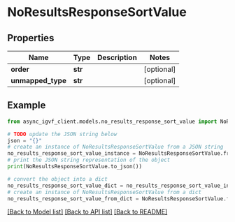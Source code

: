 # NoResultsResponseSortValue


## Properties

Name | Type | Description | Notes
------------ | ------------- | ------------- | -------------
**order** | **str** |  | [optional] 
**unmapped_type** | **str** |  | [optional] 

## Example

```python
from async_igvf_client.models.no_results_response_sort_value import NoResultsResponseSortValue

# TODO update the JSON string below
json = "{}"
# create an instance of NoResultsResponseSortValue from a JSON string
no_results_response_sort_value_instance = NoResultsResponseSortValue.from_json(json)
# print the JSON string representation of the object
print(NoResultsResponseSortValue.to_json())

# convert the object into a dict
no_results_response_sort_value_dict = no_results_response_sort_value_instance.to_dict()
# create an instance of NoResultsResponseSortValue from a dict
no_results_response_sort_value_from_dict = NoResultsResponseSortValue.from_dict(no_results_response_sort_value_dict)
```
[[Back to Model list]](../README.md#documentation-for-models) [[Back to API list]](../README.md#documentation-for-api-endpoints) [[Back to README]](../README.md)



